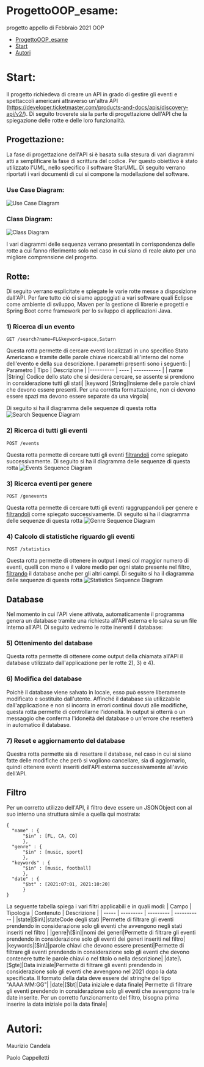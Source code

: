 # ProgettoOOP_esame:
progetto appello di Febbraio 2021 OOP
- [ProgettoOOP_esame](#progettooop_esame)
- [Start](#start)
- [Autori](#autori)


# Start:
Il progetto richiedeva di creare un API in grado di gestire gli eventi e spettaccoli americani attraverso un'altra API (https://developer.ticketmaster.com/products-and-docs/apis/discovery-api/v2/). Di seguito troverete sia la parte di progettazione dell'API che la spiegazione delle rotte e delle loro funzionalità.

## Progettazione:
La fase di progettazione dell'API si è basata sulla stesura di vari diagrammi atti a semplificare la fase di scrittura del codice. Per questo obiettivo è stato utilizzato l'UML, nello specifico il software StarUML. Di seguito verrano riportati i vari documenti di cui si compone la modellazione del software.
### Use Case Diagram:
![Use Case Diagram](https://github.com/ProgettoProgrammazioneOggetti/ProgettoOOP_esame/blob/main/UseCaseDiagram.png)

### Class Diagram:
![Class Diagram](https://github.com/ProgettoProgrammazioneOggetti/ProgettoOOP_esame/blob/main/ClassDiagram.png)

I vari diagrammi delle sequenza verrano presentati in corrispondenza delle rotte a cui fanno riferimento solo nel caso in cui siano di reale aiuto per una migliore comprensione del progetto.
## Rotte:
Di seguito verrano esplicitate e spiegate le varie rotte messe a disposizione dall'API. Per fare tutto ciò ci siamo appoggiati a vari software quali Eclipse come ambiente di sviluppo, Maven per la gestione di librerie e progetti e Spring Boot come framework per lo sviluppo di applicazioni Java.
### 1) Ricerca di un evento
`GET /search?name=FL&keyword=space,Saturn`

Questa rotta permette di cercare eventi localizzati in uno specifico Stato Americano e tramite delle parole chiave ricercabili all'interno del nome dell'evento e della sua descrizione. I parametri presenti sono i seguenti:
| Parametro | Tipo | Descrizione |
|---------- | ---- | ----------- |
| name      |String| Codice dello stato che si desidera cercare, se assente si prendono in considerazione tutti gli stati|
|keyword    |String|Insieme delle parole chiavi che devono essere presenti. Per una corretta formattazione, non ci devono essere spazi ma devono essere separate da una virgola|

Di seguito si ha il diagramma delle sequenze di questa rotta
![Search Sequence Diagram](https://github.com/ProgettoProgrammazioneOggetti/ProgettoOOP_esame/blob/main/searchSequence.png)

### 2) Ricerca di tutti gli eventi
`POST /events`

Questa rotta permette di cercare tutti gli eventi [filtrandoli](#filtro) come spiegato successivamente. 
Di seguito si ha il diagramma delle sequenze di questa rotta
![Events Sequence Diagram](https://github.com/ProgettoProgrammazioneOggetti/ProgettoOOP_esame/blob/main/eventsSequence.png)

### 3) Ricerca eventi per genere
`POST /genevents`

Questa rotta permette di cercare tutti gli eventi raggruppandoli per genere e [filtrandoli](#filtro) come spiegato successivamente. 
Di seguito si ha il diagramma delle sequenze di questa rotta
![Genre Sequence Diagram](https://github.com/ProgettoProgrammazioneOggetti/ProgettoOOP_esame/blob/main/genreSequence.png)

### 4) Calcolo di statistiche riguardo gli eventi
`POST /statistics`

Questa rotta permette di ottenere in output i mesi col maggior numero di eventi, quelli con meno e il valore medio per ogni stato presente nel filtro, [filtrando](#filtro) il database anche per gli altri campi. 
Di seguito si ha il diagramma delle sequenze di questa rotta
![Statistics Sequence Diagram](https://github.com/ProgettoProgrammazioneOggetti/ProgettoOOP_esame/blob/main/statsSequence.png)

## Database
Nel momento in cui l'API viene attivata, automaticamente il programma genera un database tramite una richiesta all'API esterna e lo salva su un file interno all'API. Di seguito vedremo le rotte inerenti il database:
### 5) Ottenimento del database
Questa rotta permette di ottenere come output della chiamata all'API il database utilizzato dall'applicazione per le rotte 2), 3) e 4).
### 6) Modifica del database
Poichè il database viene salvato in locale, esso può essere liberamente modificato e sostituito dall'utente. Affinché il database sia utilizzabile dall'applicazione e non si incorra in errori continui dovuti alle modifiche, questa rotta permette di controllarne l'idoneità. In output si otterrà o un messaggio che conferma l'idoneità del database o un'errore che resetterà in automatico il database.  
### 7) Reset e aggiornamento del database
Questra rotta permette sia di resettare il database, nel caso in cui si siano fatte delle modifiche che però si vogliono cancellare, sia di aggiornarlo, quindi ottenere eventi inseriti dell'API esterna successivamente all'avvio dell'API.

## Filtro
Per un corretto utilizzo dell'API, il filtro deve essere un JSONObject con al suo interno una struttura simile a quella qui mostrata:

```
{
  "name" : {  
      "$in" : [FL, CA, CO]
      },
  "genre" : {
      "$in" : [music, sport]
      },
  "keywords" : {
      "$in" : [music, football]
      },
  "date" : {
      "$bt" : [2021:07:01, 2021:10:20]
      }
} 
```

La seguente tabella spiega i vari filtri applicabili e in quali modi:
| Campo | Tipologia | Contenuto | Descrizione |
| ----- | --------- | --------- | ----------- |
|state|\[$in\]|stateCode degli stati |Permette di filtrare gli eventi prendendo in considerazione solo gli eventi che avvengono negli stati inseriti nel filtro |
|genre|\[$in]|nomi dei generi|Permette di filtrare gli eventi prendendo in considerazione solo gli eventi dei generi inseriti nel filtro|
|keywords|\[$in\]|parole chiavi che devono essere presenti|Permette di filtrare gli eventi prendendo in considerazione solo gli eventi che devono contenere tutte le parole chiavi o nel titolo o nella descrizione|
|date|\[$gte\]|Data iniziale|Permette di filtrare gli eventi prendendo in considerazione solo gli eventi che avvengono nel 2021 dopo la data specificata. Il formato della data deve essere del stringhe del tipo "AAAA:MM:GG"|
|date|\[$bt\]|Data iniziale e data finale| Permette di filtrare gli eventi prendendo in considerazione solo gli eventi che avvengono tra le date inserite. Per un corretto funzionamento del filtro, bisogna prima inserire la data iniziale poi la data finale|

# Autori:
Maurizio Candela

Paolo Cappelletti
